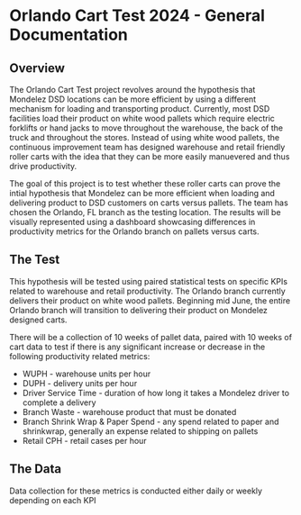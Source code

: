 # Orlando Cart Test 2024 - General Documentation

## Overview
The Orlando Cart Test project revolves around the hypothesis that Mondelez DSD locations can be more efficient by using a different mechanism for loading and transporting product. Currently, most DSD facilities load their product on white wood pallets which require electric forklifts or hand jacks to move throughout the warehouse, the back of the truck and throughout the stores. Instead of using white wood pallets, the continuous improvement team has designed warehouse and retail friendly roller carts with the idea that they can be more easily manuevered and thus drive productivity.

The goal of this project is to test whether these roller carts can prove the intial hypothesis that Mondelez can be more efficient when loading and delivering product to DSD customers on carts versus pallets. The team has chosen the Orlando, FL branch as the testing location. The results will be visually represented using a dashboard showcasing differences in productivity metrics for the Orlando branch on pallets versus carts.

## The Test
This hypothesis will be tested using paired statistical tests on specific KPIs related to warehouse and retail productivity. The Orlando branch currently delivers their product on white wood pallets. Beginning mid June, the entire Orlando branch will transition to delivering their product on Mondelez designed carts.

There will be a collection of 10 weeks of pallet data, paired with 10 weeks of cart data to test if there is any significant increase or decrease in the following productivity related metrics:
 * WUPH - warehouse units per hour
 * DUPH - delivery units per hour
 * Driver Service Time - duration of how long it takes a Mondelez driver to complete a delivery
 * Branch Waste - warehouse product that must be donated
 * Branch Shrink Wrap & Paper Spend - any spend related to paper and shrinkwrap, generally an expense related to shipping on pallets
 * Retail CPH - retail cases per hour

## The Data
Data collection for these metrics is conducted either daily or weekly depending on each KPI
